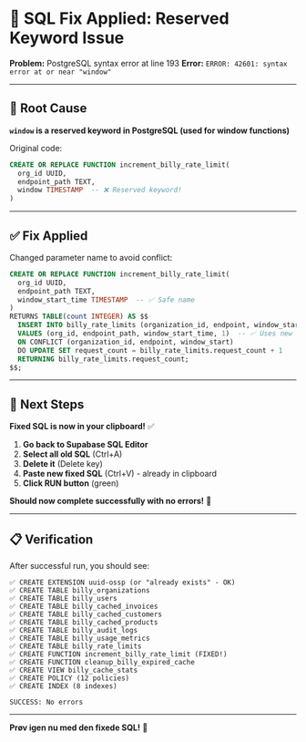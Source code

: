 # 🔧 SQL Fix Applied: Reserved Keyword Issue

**Problem:** PostgreSQL syntax error at line 193
**Error:** `ERROR: 42601: syntax error at or near "window"`

---

## 🐛 Root Cause

**`window` is a reserved keyword in PostgreSQL (used for window functions)**

Original code:

```sql
CREATE OR REPLACE FUNCTION increment_billy_rate_limit(
  org_id UUID,
  endpoint_path TEXT,
  window TIMESTAMP  -- ❌ Reserved keyword!
)
```

---

## ✅ Fix Applied

Changed parameter name to avoid conflict:

```sql
CREATE OR REPLACE FUNCTION increment_billy_rate_limit(
  org_id UUID,
  endpoint_path TEXT,
  window_start_time TIMESTAMP  -- ✅ Safe name
)
RETURNS TABLE(count INTEGER) AS $$
  INSERT INTO billy_rate_limits (organization_id, endpoint, window_start, request_count)
  VALUES (org_id, endpoint_path, window_start_time, 1)  -- ✅ Uses new name
  ON CONFLICT (organization_id, endpoint, window_start)
  DO UPDATE SET request_count = billy_rate_limits.request_count + 1
  RETURNING billy_rate_limits.request_count;
$$;
```

---

## 🚀 Next Steps

**Fixed SQL is now in your clipboard!** ✅

1. **Go back to Supabase SQL Editor**
2. **Select all old SQL** (Ctrl+A)
3. **Delete it** (Delete key)
4. **Paste new fixed SQL** (Ctrl+V) - already in clipboard
5. **Click RUN button** (green)

**Should now complete successfully with no errors!** 🎯

---

## 📋 Verification

After successful run, you should see:

```
✅ CREATE EXTENSION uuid-ossp (or "already exists" - OK)
✅ CREATE TABLE billy_organizations
✅ CREATE TABLE billy_users
✅ CREATE TABLE billy_cached_invoices
✅ CREATE TABLE billy_cached_customers
✅ CREATE TABLE billy_cached_products
✅ CREATE TABLE billy_audit_logs
✅ CREATE TABLE billy_usage_metrics
✅ CREATE TABLE billy_rate_limits
✅ CREATE FUNCTION increment_billy_rate_limit (FIXED!)
✅ CREATE FUNCTION cleanup_billy_expired_cache
✅ CREATE VIEW billy_cache_stats
✅ CREATE POLICY (12 policies)
✅ CREATE INDEX (8 indexes)

SUCCESS: No errors
```

---

**Prøv igen nu med den fixede SQL!** 🚀
